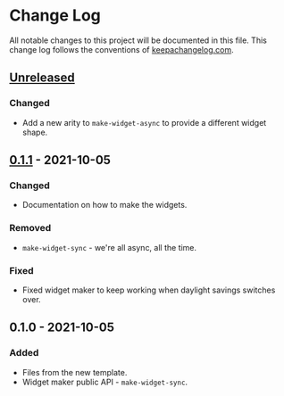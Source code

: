 # Change Log
All notable changes to this project will be documented in this file. This change log follows the conventions of [keepachangelog.com](http://keepachangelog.com/).

## [Unreleased]
### Changed
- Add a new arity to `make-widget-async` to provide a different widget shape.

## [0.1.1] - 2021-10-05
### Changed
- Documentation on how to make the widgets.

### Removed
- `make-widget-sync` - we're all async, all the time.

### Fixed
- Fixed widget maker to keep working when daylight savings switches over.

## 0.1.0 - 2021-10-05
### Added
- Files from the new template.
- Widget maker public API - `make-widget-sync`.

[Unreleased]: https://sourcehost.site/your-name/threeorfive-clojure/compare/0.1.1...HEAD
[0.1.1]: https://sourcehost.site/your-name/threeorfive-clojure/compare/0.1.0...0.1.1
